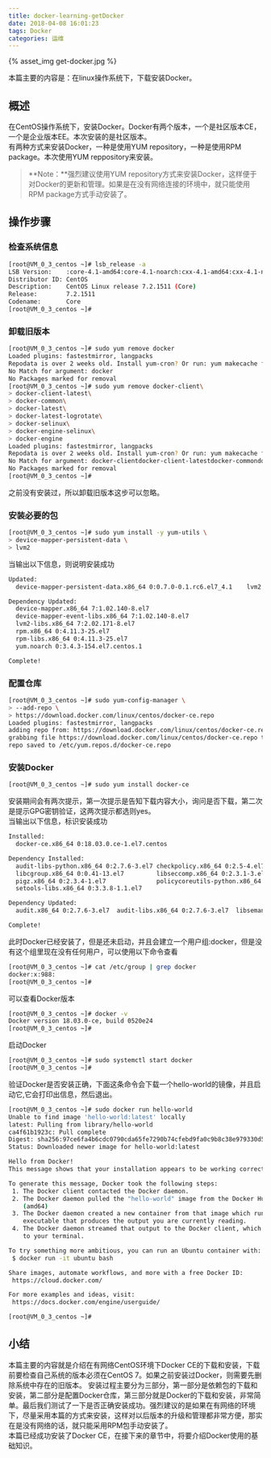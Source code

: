 ```yaml
---
title: docker-learning-getDocker
date: 2018-04-08 16:01:23
tags: Docker
categories: 运维
---
```

{% asset_img get-docker.jpg %} 

本篇主要的内容是：在linux操作系统下，下载安装Docker。

<!-- more -->

## 概述
    
在CentOS操作系统下，安装Docker。Docker有两个版本，一个是社区版本CE，一个是企业版本EE。本次安装的是社区版本。  
有两种方式来安装Docker，一种是使用YUM repository，一种是使用RPM package。本次使用YUM reppository来安装。

> **Note：**强烈建议使用YUM repository方式来安装Docker，这样便于对Docker的更新和管理。如果是在没有网络连接的环境中，就只能使用RPM package方式手动安装了。

## 操作步骤

### 检查系统信息

```sh
[root@VM_0_3_centos ~]# lsb_release -a
LSB Version:    :core-4.1-amd64:core-4.1-noarch:cxx-4.1-amd64:cxx-4.1-noarch:desktop-4.1-amd64:desktop-4.1-noarch:languages-4.1-amd64:languages-4.1-noarch:printing-4.1-amd64:printing-4.1-noarch
Distributor ID: CentOS
Description:    CentOS Linux release 7.2.1511 (Core) 
Release:        7.2.1511
Codename:       Core
[root@VM_0_3_centos ~]# 
```

### 卸载旧版本

```sh
[root@VM_0_3_centos ~]# sudo yum remove docker
Loaded plugins: fastestmirror, langpacks
Repodata is over 2 weeks old. Install yum-cron? Or run: yum makecache fast
No Match for argument: docker
No Packages marked for removal
[root@VM_0_3_centos ~]# sudo yum remove docker-client\
> docker-client-latest\
> docker-common\
> docker-latest\
> docker-latest-logrotate\
> docker-selinux\
> docker-engine-selinux\
> docker-engine
Loaded plugins: fastestmirror, langpacks
Repodata is over 2 weeks old. Install yum-cron? Or run: yum makecache fast
No Match for argument: docker-clientdocker-client-latestdocker-commondocker-latestdocker-latest-logrotatedocker-selinuxdocker-engine-selinuxdocker-engine
No Packages marked for removal
[root@VM_0_3_centos ~]# 
```
之前没有安装过，所以卸载旧版本这步可以忽略。

### 安装必要的包

```sh
[root@VM_0_3_centos ~]# sudo yum install -y yum-utils \
> device-mapper-persistent-data \
> lvm2
```

当输出以下信息，则说明安装成功

```sh
Updated:
  device-mapper-persistent-data.x86_64 0:0.7.0-0.1.rc6.el7_4.1    lvm2.x86_64 7:2.02.171-8.el7    yum-utils.noarch 0:1.1.31-42.el7   

Dependency Updated:
  device-mapper.x86_64 7:1.02.140-8.el7                                device-mapper-event.x86_64 7:1.02.140-8.el7                    
  device-mapper-event-libs.x86_64 7:1.02.140-8.el7                     device-mapper-libs.x86_64 7:1.02.140-8.el7                     
  lvm2-libs.x86_64 7:2.02.171-8.el7                                    python-urlgrabber.noarch 0:3.10-8.el7                          
  rpm.x86_64 0:4.11.3-25.el7                                           rpm-build-libs.x86_64 0:4.11.3-25.el7                          
  rpm-libs.x86_64 0:4.11.3-25.el7                                      rpm-python.x86_64 0:4.11.3-25.el7                              
  yum.noarch 0:3.4.3-154.el7.centos.1                                 

Complete!
```

### 配置仓库

```sh
[root@VM_0_3_centos ~]# sudo yum-config-manager \
> --add-repo \
> https://download.docker.com/linux/centos/docker-ce.repo
Loaded plugins: fastestmirror, langpacks
adding repo from: https://download.docker.com/linux/centos/docker-ce.repo
grabbing file https://download.docker.com/linux/centos/docker-ce.repo to /etc/yum.repos.d/docker-ce.repo
repo saved to /etc/yum.repos.d/docker-ce.repo
```

### 安装Docker

```sh
[root@VM_0_3_centos ~]# sudo yum install docker-ce
```
安装期间会有两次提示，第一次提示是告知下载内容大小，询问是否下载，第二次是提示GPG密钥验证，这两次提示都选则yes。  
当输出以下信息，标识安装成功

```sh
Installed:
  docker-ce.x86_64 0:18.03.0.ce-1.el7.centos                                                                                           

Dependency Installed:
  audit-libs-python.x86_64 0:2.7.6-3.el7 checkpolicy.x86_64 0:2.5-4.el7               container-selinux.noarch 2:2.42-1.gitad8f0f7.el7
  libcgroup.x86_64 0:0.41-13.el7         libseccomp.x86_64 0:2.3.1-3.el7              libsemanage-python.x86_64 0:2.5-8.el7           
  pigz.x86_64 0:2.3.4-1.el7              policycoreutils-python.x86_64 0:2.5-17.1.el7 python-IPy.noarch 0:0.75-6.el7                  
  setools-libs.x86_64 0:3.3.8-1.1.el7   

Dependency Updated:
  audit.x86_64 0:2.7.6-3.el7  audit-libs.x86_64 0:2.7.6-3.el7  libsemanage.x86_64 0:2.5-8.el7  policycoreutils.x86_64 0:2.5-17.1.el7 

Complete!
```

此时Docker已经安装了，但是还未启动，并且会建立一个用户组:docker，但是没有这个组里现在没有任何用户，可以使用以下命令查看

```sh
[root@VM_0_3_centos ~]# cat /etc/group | grep docker
docker:x:988:
[root@VM_0_3_centos ~]# 
```

可以查看Docker版本

```sh
[root@VM_0_3_centos ~]# docker -v
Docker version 18.03.0-ce, build 0520e24
[root@VM_0_3_centos ~]# 
```

启动Docker

```sh
[root@VM_0_3_centos ~]# sudo systemctl start docker
[root@VM_0_3_centos ~]# 
```

验证Docker是否安装正确，下面这条命令会下载一个hello-world的镜像，并且启动它,它会打印出信息，然后退出。

```sh
[root@VM_0_3_centos ~]# sudo docker run hello-world
Unable to find image 'hello-world:latest' locally
latest: Pulling from library/hello-world
ca4f61b1923c: Pull complete 
Digest: sha256:97ce6fa4b6cdc0790cda65fe7290b74cfebd9fa0c9b8c38e979330d547d22ce1
Status: Downloaded newer image for hello-world:latest

Hello from Docker!
This message shows that your installation appears to be working correctly.

To generate this message, Docker took the following steps:
 1. The Docker client contacted the Docker daemon.
 2. The Docker daemon pulled the "hello-world" image from the Docker Hub.
    (amd64)
 3. The Docker daemon created a new container from that image which runs the
    executable that produces the output you are currently reading.
 4. The Docker daemon streamed that output to the Docker client, which sent it
    to your terminal.

To try something more ambitious, you can run an Ubuntu container with:
 $ docker run -it ubuntu bash

Share images, automate workflows, and more with a free Docker ID:
 https://cloud.docker.com/

For more examples and ideas, visit:
 https://docs.docker.com/engine/userguide/

[root@VM_0_3_centos ~]# 
```

## 小结

本篇主要的内容就是介绍在有网络CentOS环境下Docker CE的下载和安装，下载前要检查自己系统的版本必须在CentOS 7。如果之前安装过Docker，则需要先删除系统中存在的旧版本。
安装过程主要分为三部分，第一部分是依赖包的下载和安装，第二部分是配置Docker仓库，第三部分就是Docker的下载和安装，非常简单。最后我们测试了一下是否正确安装成功。强烈建议的是如果在有网络的环境下，尽量采用本篇的方式来安装，这样对以后版本的升级和管理都非常方便，那实在是没有网络的话，就只能采用RPM包手动安装了。  
本篇已经成功安装了Docker CE，在接下来的章节中，将要介绍Docker使用的基础知识。